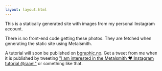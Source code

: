 ```yaml
---
layout: layout.html
---
```


This is a statically generated site with images from my personal Instagram account.

There is no front-end code getting these photos. They are fetched when
generating the static site using Metalsmith.

A tutorial will soon be published on [bgraphic.no](bgraphic.no).
Get a tweet from me when it is published by tweeting ["I am interested in the Metalsmith ❤️ Instagram tutorial @raae!"](https://twitter.com/intent/tweet?text=I%20am%20interested%20in%20the%20Metalsmith%20%E2%9D%A4%EF%B8%8F%20Instagram%20tutorial%20%40raae!%0A)
or something like that.